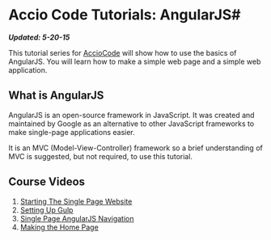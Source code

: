 # Accio Code Tutorials: AngularJS#

***Updated: 5-20-15***

This tutorial series for [AccioCode](https://www.youtube.com/user/CDPAdvertising "Accio Code on YouTube") will show how to use the basics of AngularJS. You will learn how to make a simple web page and a simple web application.

## What is AngularJS ##
AngularJS is an open-source framework in JavaScript. It was created and maintained by Google as an alternative to other JavaScript frameworks to make single-page applications easier.

It is an MVC (Model-View-Controller) framework so a brief understanding of MVC is suggested, but not required, to use this tutorial.

## Course Videos ##
1. [Starting The Single Page Website](https://www.youtube.com/watch?v=V6unYD1QrAs "Starting the Single Page Website")
2. [Setting Up Gulp](https://www.youtube.com/watch?v=FhLpL24xGXU "Setting Up Gulp")
3. [Single Page AngularJS Navigation](https://www.youtube.com/watch?v=IuBIk1oJ-Uw "Single Page AngularJS Navigation")
4. [Making the Home Page](https://www.youtube.com/watch?v=xlmx19wo9Dc "Making the Home Page")